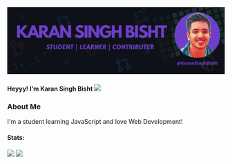 <img src="./Banner.jpg">

#### Heyyy! I'm Karan Singh Bisht <img src="https://raw.githubusercontent.com/MartinHeinz/MartinHeinz/master/wave.gif" width="30px">

### About Me
I'm a student learning JavaScript and love Web Development!

#### Stats: 
<img align="center" src="https://github-readme-stats.vercel.app/api/top-langs/?username=KaranSinghBisht&theme=dark" />
<img align="center" src="https://github-readme-stats.vercel.app/api/?username=KaranSinghBisht&theme=dark" /> 

<!--
**KaranSinghBisht/KaranSinghBisht** is a ✨ _special_ ✨ repository because its `README.md` (this file) appears on your GitHub profile.

Here are some ideas to get you started:

- 🔭 I’m currently working on ...
- 🌱 I’m currently learning ...
- 👯 I’m looking to collaborate on ...
- 🤔 I’m looking for help with ...
- 💬 Ask me about ...
- 📫 How to reach me: ...
- 😄 Pronouns: ...
- ⚡ Fun fact: ...
-->
